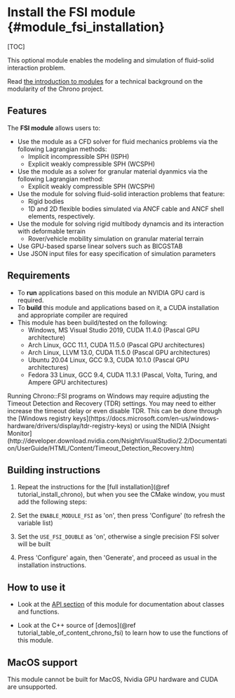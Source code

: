 Install the FSI module {#module_fsi_installation}
==========================

[TOC]

This optional module enables the modeling and simulation of fluid-solid interaction problem. 

Read [the introduction to modules](modularity.html) for a technical 
background on the modularity of the Chrono project.

## Features

The **FSI module** allows users to:

- Use the module as a CFD solver for fluid mechanics problems via the following Lagrangian methods:
   - Implicit incompressible SPH (ISPH)
   - Explicit weakly compressible SPH (WCSPH)
- Use the module as a solver for granular material dyanmics via the following Lagrangian method:
   - Explicit weakly compressible SPH (WCSPH)
- Use the module for solving fluid-solid interaction problems that feature:
   - Rigid bodies
   - 1D and 2D flexible bodies simulated via ANCF cable and ANCF shell elements, respectively.
- Use the module for solving rigid multibody dynamcis and its interaction with deformable terrain
   - Rover/vehicle mobility simulation on granular material terrain
- Use GPU-based sparse linear solvers such as BICGSTAB
- Use JSON input files for easy specification of simulation parameters

## Requirements

- To **run** applications based on this module an NVIDIA GPU card is required.
- To **build** this module and applications based on it, a CUDA installation and appropriate compiler are required
- This module has been build/tested on the following:
   - Windows, MS Visual Studio 2019, CUDA 11.4.0 (Pascal GPU architecture)
   - Arch Linux, GCC 11.1, CUDA 11.5.0 (Pascal GPU architectures)
   - Arch Linux, LLVM 13.0, CUDA 11.5.0 (Pascal GPU architectures)
   - Ubuntu 20.04 Linux, GCC 9.3, CUDA 10.1.0 (Pascal GPU architectures)
   - Fedora 33 Linux, GCC 9.4, CUDA 11.3.1 (Pascal, Volta, Turing, and Ampere GPU architectures)

<div class="ce-warning">
Running Chrono::FSI programs on Windows may require adjusting the Timeout Detection and Recovery (TDR) settings. You may need to either increase the timeout delay or even disable TDR. This can be done through the [Windows registry keys](https://docs.microsoft.com/en-us/windows-hardware/drivers/display/tdr-registry-keys) or using the NIDIA [Nsight Monitor](http://developer.download.nvidia.com/NsightVisualStudio/2.2/Documentation/UserGuide/HTML/Content/Timeout_Detection_Recovery.htm)
</div>

## Building instructions

1. Repeat the instructions for the [full installation](@ref tutorial_install_chrono), but when you see the CMake window, you must add the following steps:

2. Set the `ENABLE_MODULE_FSI` as 'on', then press 'Configure' (to refresh the variable list)

3. Set the `USE_FSI_DOUBLE` as 'on', otherwise a single precision FSI solver will be built

4. Press 'Configure' again, then 'Generate', and proceed as usual in the installation instructions.

## How to use it

- Look at the [API section](group__fsi.html) of this module for documentation about classes and functions.

- Look at the C++ source of [demos](@ref tutorial_table_of_content_chrono_fsi) to learn how to use the functions of this module.

## MacOS support

This module cannot be built for MacOS, Nvidia GPU hardware and CUDA are unsupported.
